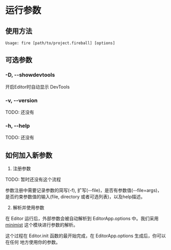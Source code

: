 # 运行参数

## 使用方法

```
Usage: fire [path/to/project.fireball] [options] 
```

## 可选参数

### -D, --showdevtools

开启Editor时自动显示 DevTools

### -v, --version

TODO: 还没有

### -h, --help

TODO: 还没有

## 如何加入新参数

1. 注册参数 

TODO: 暂时还没有这个流程

参数注册中需要记录参数的简写(-f), 扩写(--file)，是否有参数值(--file=args)，
是否约束参数值的输入(file, directory 或者可选列表)，以及help描述。

2. 解析并使用参数

在 Editor 运行后，外部参数会被自动解析到 EditorApp.options 中。我们采用
[minimist](https://www.npmjs.org/package/minimist) 这个模块进行参数的解析。

这个过程在 Editor.init 函数的最开始完成，在 EditorApp.options 生成后，你可以在任何
地方使用你的参数。

